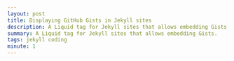 ```yaml
---
layout: post
title: Displaying GitHub Gists in Jekyll sites
description: A Liquid tag for Jekyll sites that allows embedding Gists
summary: A Liquid tag for Jekyll sites that allows embedding Gists.
tags: jekyll coding
minute: 1
---
```


